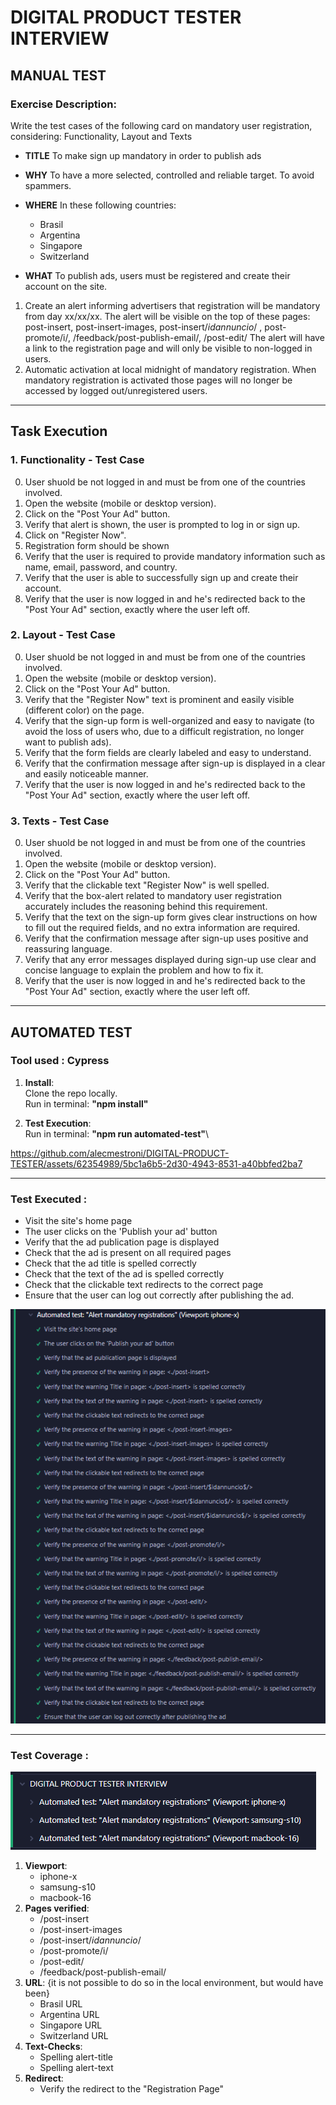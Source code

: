 # DIGITAL PRODUCT TESTER INTERVIEW

## MANUAL TEST

### Exercise Description:

Write the test cases of the following card on mandatory user registration, considering: Functionality, Layout and Texts

- **TITLE**
    To make sign up mandatory in order to publish ads

- **WHY**
    To have a more selected, controlled and reliable target.
    To avoid spammers.

- **WHERE**
    In these following countries:

    - Brasil
    - Argentina
    - Singapore
    - Switzerland

- **WHAT**
    To publish ads, users must be registered and create their
    account on the site.

1.  Create an alert informing advertisers that registration
    will be mandatory from day xx/xx/xx.
    The alert will be visible on the top of these pages:
    post-insert, post-insert-images, post-insert/$idannuncio$/ ,
    post-promote/i/, /feedback/post-publish-email/, /post-edit/
    The alert will have a link to the registration page
    and will only be visible to non-logged in users.
2.  Automatic activation at local midnight of mandatory
    registration. When mandatory registration is activated
    those pages will no longer be accessed by logged
    out/unregistered users.

---

## Task Execution

### 1. **Functionality** - Test Case

0. User shuold be not logged in and must be from one of the countries involved.
1. Open the website (mobile or desktop version).
2. Click on the "Post Your Ad" button.
3. Verify that alert is shown, the user is prompted to log in or sign up.
4. Click on "Register Now".
5. Registration form should be shown
6. Verify that the user is required to provide mandatory information such as name, email, password, and country.
7. Verify that the user is able to successfully sign up and create their account.
8. Verify that the user is now logged in and he's redirected back to the "Post Your Ad" section, exactly where the user left off.

### 2. **Layout** - Test Case

0. User shuold be not logged in and must be from one of the countries involved.
1. Open the website (mobile or desktop version).
2. Click on the "Post Your Ad" button.
3. Verify that the "Register Now" text is prominent and easily visible (different color) on the page.
4. Verify that the sign-up form is well-organized and easy to navigate (to avoid the loss of users who, due to a difficult registration, no longer want to publish ads).
5. Verify that the form fields are clearly labeled and easy to understand.
6. Verify that the confirmation message after sign-up is displayed in a clear and easily noticeable manner.
7. Verify that the user is now logged in and he's redirected back to the "Post Your Ad" section, exactly where the user left off.

### 3. **Texts** - Test Case

0. User shuold be not logged in and must be from one of the countries involved.
1. Open the website (mobile or desktop version).
2. Click on the "Post Your Ad" button.
3. Verify that the clickable text "Register Now" is well spelled.
4. Verify that the box-alert related to mandatory user registration accurately includes the reasoning behind this requirement.
5. Verify that the text on the sign-up form gives clear instructions on how to fill out the required fields, and no extra information are required.
6. Verify that the confirmation message after sign-up uses positive and reassuring language.
7. Verify that any error messages displayed during sign-up use clear and concise language to explain the problem and how to fix it.
8. Verify that the user is now logged in and he's redirected back to the "Post Your Ad" section, exactly where the user left off.

---

## AUTOMATED TEST

### Tool used : Cypress

1. **Install**:\
   Clone the repo locally.\
   Run in terminal: **"npm install"**

2. **Test Execution**:\
   Run in terminal: **"npm run automated-test"**\

 


https://github.com/alecmestroni/DIGITAL-PRODUCT-TESTER/assets/62354989/5bc1a6b5-2d30-4943-8531-a40bbfed2ba7






---

### Test Executed :

- Visit the site's home page
- The user clicks on the 'Publish your ad' button
- Verify that the ad publication page is displayed
- Check that the ad is present on all required pages
- Check that the ad title is spelled correctly
- Check that the text of the ad is spelled correctly
- Check that the clickable text redirects to the correct page
- Ensure that the user can log out correctly after publishing the ad.

![img1](https://github.com/alecmestroni/DIGITAL-PRODUCT-TESTER/blob/master/cypress/fixtures/img/test-exec.png?raw=true)

---

### Test Coverage :

![img2](https://github.com/alecmestroni/DIGITAL-PRODUCT-TESTER/blob/master/cypress/fixtures/img/viewport.png?raw=true)

1. **Viewport**:
   - iphone-x
   - samsung-s10
   - macbook-16
2. **Pages verified**:
   - /post-insert
   - /post-insert-images
   - /post-insert/$idannuncio$/
   - /post-promote/i/
   - /post-edit/
   - /feedback/post-publish-email/
3. **URL**:
   {it is not possible to do so in the local environment, but would have been}
   - Brasil URL
   - Argentina URL
   - Singapore URL
   - Switzerland URL
4. **Text-Checks**:
   - Spelling alert-title
   - Spelling alert-text
5. **Redirect**:
   - Verify the redirect to the "Registration Page"
